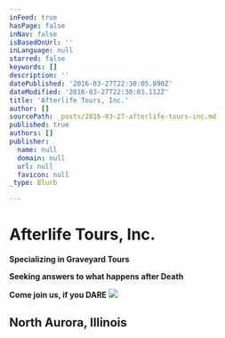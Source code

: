 ```yaml
---
inFeed: true
hasPage: false
inNav: false
isBasedOnUrl: ''
inLanguage: null
starred: false
keywords: []
description: ''
datePublished: '2016-03-27T22:30:05.890Z'
dateModified: '2016-03-27T22:30:03.112Z'
title: 'Afterlife Tours, Inc.'
author: []
sourcePath: _posts/2016-03-27-afterlife-tours-inc.md
published: true
authors: []
publisher:
  name: null
  domain: null
  url: null
  favicon: null
_type: Blurb

---
```

# Afterlife Tours, Inc.

**Specializing in Graveyard Tours**

**Seeking answers to what happens after Death**

**Come join us, if you DARE**
![](https://s3-us-west-2.amazonaws.com/the-grid-img/p/3cec6bbc03cb743db7de5781b36cf45194633e53.jpg)

## North Aurora, Illinois